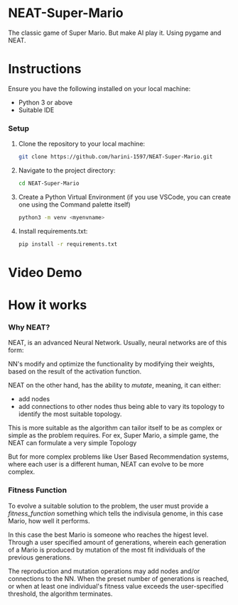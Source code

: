 # NEAT-Super-Mario
The classic game of Super Mario. But make AI play it.
Using pygame and NEAT.

# Instructions
Ensure you have the following installed on your local machine:
- Python 3 or above
- Suitable IDE

### Setup

1. Clone the repository to your local machine:

   ```bash
   git clone https://github.com/harini-1597/NEAT-Super-Mario.git
   ```

2. Navigate to the project directory:

   ```bash
   cd NEAT-Super-Mario
   ```

3. Create a Python Virtual Environment (if you use VSCode, you can create one using the Command palette itself)

    ```bash
    python3 -m venv <myenvname>
    ```

3. Install requirements.txt:

   ```bash
   pip install -r requirements.txt
   ```


# Video Demo

# How it works
### Why NEAT?
NEAT, is an advanced Neural Network. Usually, neural networks are of this form:


NN's modify and optimize the functionality by modifying their weights, based on the result of the activation function.

NEAT on the other hand, has the ability to *mutate*, meaning, it can either:
- add nodes
- add connections to other nodes
thus being able to vary its topology to identify the most suitable topology.


This is more suitable as the algorithm can tailor itself to be as complex or simple as the problem requires. For ex, Super Mario, a simple game, the NEAT can formulate a very simple Topology

But for more complex problems like User Based Recommendation systems, where each user is a different human, NEAT can evolve to be more complex.

### Fitness Function
To evolve a suitable solution to the problem, the user must provide a *fitness_function* something which tells the indivisula genome, in this case Mario, how well it performs. 

In this case the best Mario is someone who reaches the higest level. Through a user specified amount of generations, wherein each generation of a Mario is produced by mutation of the most fit individuals of the previous generations.

The reproduction and mutation operations may add nodes and/or connections to the NN. When the preset number of generations is reached, or when at least one individual's fitness value exceeds the user-specified threshold, the algorithm terminates.
<!-- [![Open in Gitpod](https://gitpod.io/button/open-in-gitpod.svg)](https://gitpod.io/) -->
